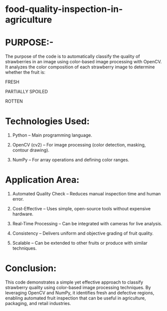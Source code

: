 # **food-quality-inspection-in-agriculture**

# **PURPOSE:-**

The purpose of the code is to automatically classify the quality of strawberries in an image using color-based image processing with OpenCV. It analyzes the color composition of each strawberry image to determine whether the fruit is:

FRESH

PARTIALLY SPOILED

ROTTEN

# **Technologies Used:**

1. Python – Main programming language.


2. OpenCV (cv2) – For image processing (color detection, masking, contour drawing).


3. NumPy – For array operations and defining color ranges.

# **Application Area:**

1. Automated Quality Check – Reduces manual inspection time and human error.


2. Cost-Effective – Uses simple, open-source tools without expensive hardware.


3. Real-Time Processing – Can be integrated with cameras for live analysis.


4. Consistency – Delivers uniform and objective grading of fruit quality.


5. Scalable – Can be extended to other fruits or produce with similar techniques.




# **Conclusion:**

This code demonstrates a simple yet effective approach to classify strawberry quality using color-based image processing techniques. By leveraging OpenCV and NumPy, it identifies fresh and defective regions, enabling automated fruit inspection that can be useful in agriculture, packaging, and retail industries.
